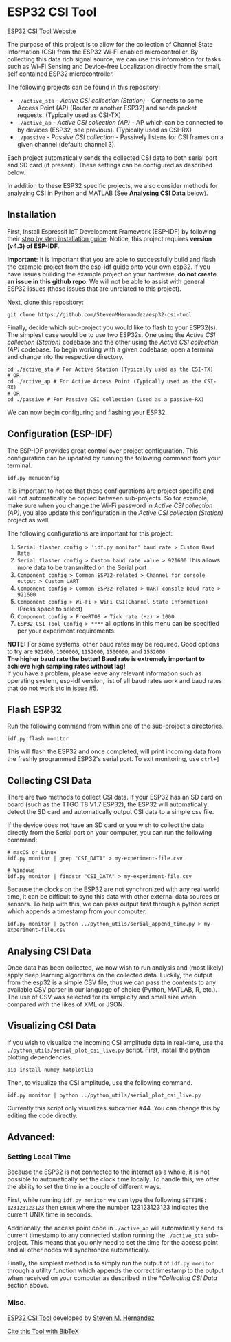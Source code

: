 # ESP32 CSI Tool

[ESP32 CSI Tool Website](https://stevenmhernandez.github.io/ESP32-CSI-Tool/)

The purpose of this project is to allow for the collection of Channel State Information (CSI) from the ESP32 Wi-Fi enabled microcontroller. 
By collecting this data rich signal source, we can use this information for tasks such as Wi-Fi Sensing and Device-free Localization directly from the small, self contained ESP32 microcontroller.  

The following projects can be found in this repository:

* `./active_sta` - *Active CSI collection (Station)* - Connects to some Access Point (AP) (Router or another ESP32) and sends packet requests. (Typically used as CSI-TX) 
* `./active_ap` - *Active CSI collection (AP)* - AP which can be connected to by devices (ESP32, see previous). (Typically used as CSI-RX)
* `./passive` - *Passive CSI collection* - Passively listens for CSI frames on a given channel (default: channel 3).

Each project automatically sends the collected CSI data to both serial port and SD card (if present). 
These settings can be configured as described below. 

In addition to these ESP32 specific projects, we also consider methods for analyzing CSI in Python and MATLAB (See **Analysing CSI Data** below). 

## Installation

First, Install Espressif IoT Development Framework (ESP-IDF) by following their [step by step installation guide](https://docs.espressif.com/projects/esp-idf/en/release-v4.3/esp32/get-started/index.html).
Notice, this project requires **version (v4.3) of ESP-IDF**.  

**Important:** It is important that you are able to successfully build and flash the example project from the esp-idf guide onto your own esp32.
If you have issues building the example project on your hardware, **do not create an issue in this github repo**.
We will not be able to assist with general ESP32 issues (those issues that are unrelated to this project).  

Next, clone this repository:

```
git clone https://github.com/StevenMHernandez/esp32-csi-tool
```

Finally, decide which sub-project you would like to flash to your ESP32(s). 
The simplest case would be to use two ESP32s. 
One using the *Active CSI collection (Station)* codebase and the other using the *Active CSI collection (AP)* codebase. 
To begin working with a given codebase, open a terminal and change into the respective directory.

```
cd ./active_sta # For Active Station (Typically used as the CSI-TX)
# OR
cd ./active_ap # For Active Access Point (Typically used as the CSI-RX)
# OR
cd ./passive # For Passive CSI collection (Used as a passive-RX)
```

We can now begin configuring and flashing your ESP32.

## Configuration (ESP-IDF)

The ESP-IDF provides great control over project configuration. 
This configuration can be updated by running the following command from your terminal.

```
idf.py menuconfig
```

It is important to notice that these configurations are project specific and will not automatically be copied between sub-projects. 
So for example, make sure when you change the Wi-Fi password in *Active CSI collection (AP)*, you also update this configuration in the *Active CSI collection (Station)* project as well.

The following configurations are important for this project:

1. `Serial flasher config > 'idf.py monitor' baud rate > Custom Baud Rate`
2. `Serial flasher config > Custom baud rate value > 921600` This allows more data to be transmitted on the Serial port
3. `Component config > Common ESP32-related > Channel for console output > Custom UART`
4. `Component config > Common ESP32-related > UART console baud rate > 921600`
5. `Component config > Wi-Fi > WiFi CSI(Channel State Information)` (Press space to select)
6. `Component config > FreeRTOS > Tick rate (Hz) > 1000`
7. `ESP32 CSI Tool Config > ****` all options in this menu can be specified per your experiment requirements.

**NOTE:** For some systems, other baud rates may be required. Good options to try are `921600`, `1000000`, `1152000`, `1500000`, and `1552000`.  
**The higher baud rate the better! Baud rate is extremely important to achieve high sampling rates without lag!**  
If you have a problem, please leave any relevant information such as operating system, esp-idf version, list of all baud rates work and baud rates that do not work etc in [issue #5](https://github.com/StevenMHernandez/ESP32-CSI-Tool/issues/5). 

## Flash ESP32

Run the following command from within one of the sub-project's directories.

```
idf.py flash monitor
```

This will flash the ESP32 and once completed, will print incoming data from the freshly programmed ESP32's serial port. 
To exit monitoring, use `ctrl+]`

## Collecting CSI Data

There are two methods to collect CSI data. 
If your ESP32 has an SD card on board (such as the TTGO T8 V1.7 ESP32), the ESP32 will automatically detect the SD card and automatically output CSI data to a simple csv file.

If the device does not have an SD card or you wish to collect the data directly from the Serial port on your computer, you can run the following command:

```
# macOS or Linux
idf.py monitor | grep "CSI_DATA" > my-experiment-file.csv

# Windows
idf.py monitor | findstr "CSI_DATA" > my-experiment-file.csv 
```

Because the clocks on the ESP32 are not synchronized with any real world time, it can be difficult to sync this data with other external data sources or sensors. 
To help with this, we can pass output first through a python script which appends a timestamp from your computer.

```
idf.py monitor | python ../python_utils/serial_append_time.py > my-experiment-file.csv

```

## Analysing CSI Data

Once data has been collected, we now wish to run analysis and (most likely) apply deep learning algorithms on the collected data. 
Luckily, the output from the esp32 is a simple CSV file, thus we can pass the contents to any available CSV parser in our language of choice (Python, MATLAB, R, etc.). 
The use of CSV was selected for its simplicity and small size when compared with the likes of XML or JSON.

## Visualizing CSI Data

If you wish to visualize the incoming CSI amplitude data in real-time, use the `./python_utils/serial_plot_csi_live.py` script. 
First, install the python plotting dependencies.

```
pip install numpy matplotlib
```

Then, to visualize the CSI amplitude, use the following command. 

```
idf.py monitor | python ../python_utils/serial_plot_csi_live.py
```

Currently this script only visualizes subcarrier #44. You can change this by editing the code directly.

## Advanced:

### Setting Local Time

Because the ESP32 is not connected to the internet as a whole, it is not possible to automatically set the clock time locally.
To handle this, we offer the ability to set the time in a couple of different ways.

First, while running `idf.py monitor` we can type the following `SETTIME: 123123123123` then `ENTER` where the number 123123123123 indicates the current UNIX time in seconds.

Additionally, the access point code in `./active_ap` will automatically send its current timestamp to any connected station running the `./active_sta` sub-project.
This means that you only need to set the time for the access point and all other nodes will synchronize automatically.

Finally, the simplest method is to simply run the output of `idf.py monitor` through a utility function which appends the correct timestamp to the output when received on your computer as described in the **Collecting CSI Data* section above.

### Misc.

[ESP32 CSI Tool](https://stevenmhernandez.github.io/ESP32-CSI-Tool/) developed by [Steven M. Hernandez](https://github.com/StevenMHernandez)

[Cite this Tool with BibTeX](https://raw.githubusercontent.com/StevenMHernandez/ESP32-CSI-Tool/master/docs/bibtex/esp32_csi_tool_wowmom.bib)
